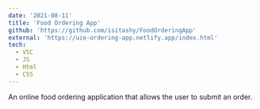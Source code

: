```yaml
---
date: '2021-08-11'
title: 'Food Ordering App'
github: 'https://github.com/isitashy/FoodOrderingApp'
external: 'https://uie-ordering-app.netlify.app/index.html'
tech:
  - VSC
  - JS
  - Html
  - CSS
---
```


An online food ordering application that allows the user to submit an order.
